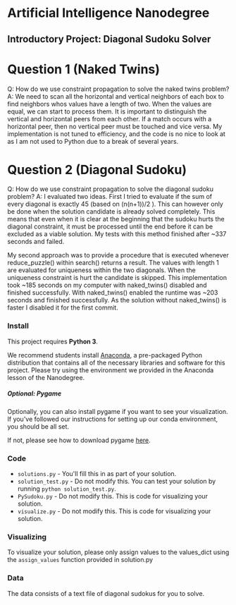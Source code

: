 # Artificial Intelligence Nanodegree
## Introductory Project: Diagonal Sudoku Solver

# Question 1 (Naked Twins)
Q: How do we use constraint propagation to solve the naked twins problem?  
A: We need to scan all the horizontal and vertical neighbors of each box
   to find neighbors whos values have a length of two. When the values
   are equal, we can start to process them. It is important to distinguish
   the vertical and horizontal peers from each other. If a match occurs
   with a horizontal peer, then no vertical peer must be touched and vice
   versa. My implementation is not tuned to efficiency, and the code is
   no nice to look at as I am not used to Python due to a break of several
   years.

# Question 2 (Diagonal Sudoku)
Q: How do we use constraint propagation to solve the diagonal sudoku problem?
A: I evaluated two ideas. First I tried to evaluate if the sum of every diagonal
   is exactly 45 (based on (n(n+1))/2 ). This can however only be done when the
   solution candidate is already solved completely. This means that even when
   it is clear at the beginning that the sudoku hurts the diagonal constraint,
   it must be processed until the end before it can be excluded as a viable
   solution. My tests with this method finished after ~337 seconds and failed.

   My second approach was to provide a procedure that is executed whenever
   reduce_puzzle() within search() returns a result. The values with length 1
   are evaluated for uniqueness within the two diagonals. When the uniqueness
   constraint is hurt the candidate is skipped. This implementation took
   ~185 seconds on my computer with naked_twins() disabled and finished
   successfully. With naked_twins() enabled the runtime was ~203 seconds
   and finished successfully. As the solution without naked_twins() is faster
   I disabled it for the first commit.

### Install

This project requires **Python 3**.

We recommend students install [Anaconda](https://www.continuum.io/downloads), a pre-packaged Python distribution that contains all of the necessary libraries and software for this project. 
Please try using the environment we provided in the Anaconda lesson of the Nanodegree.

##### Optional: Pygame

Optionally, you can also install pygame if you want to see your visualization. If you've followed our instructions for setting up our conda environment, you should be all set.

If not, please see how to download pygame [here](http://www.pygame.org/download.shtml).

### Code

* `solutions.py` - You'll fill this in as part of your solution.
* `solution_test.py` - Do not modify this. You can test your solution by running `python solution_test.py`.
* `PySudoku.py` - Do not modify this. This is code for visualizing your solution.
* `visualize.py` - Do not modify this. This is code for visualizing your solution.

### Visualizing

To visualize your solution, please only assign values to the values_dict using the ```assign_values``` function provided in solution.py

### Data

The data consists of a text file of diagonal sudokus for you to solve.